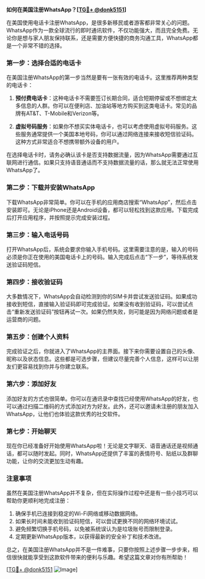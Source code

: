 **如何在美国注册WhatsApp？[[TG💪+ @donk5151](https://t.me/s/donk5151)]**

在美国使用电话卡注册WhatsApp，是很多新移民或者游客都非常关心的问题。WhatsApp作为一款全球流行的即时通讯软件，不仅功能强大，而且完全免费。无论你是想与家人朋友保持联系，还是需要方便快捷的商务沟通工具，WhatsApp都是一个非常不错的选择。

### **第一步：选择合适的电话卡**

在美国注册WhatsApp的第一步当然是要有一张有效的电话卡。这里推荐两种类型的电话卡：

1. **预付费电话卡**：这种电话卡不需要签订长期合同，适合短期停留或不想绑定太多信息的人群。你可以在便利店、加油站等地方购买到这类电话卡。常见的品牌有AT&T、T-Mobile和Verizon等。
   
2. **虚拟号码服务**：如果你不想买实体电话卡，也可以考虑使用虚拟号码服务。这些服务通常提供一个美国本地号码，你可以通过网络连接来接收短信验证码。这种方式非常适合不想携带额外设备的用户。

在选择电话卡时，请务必确认该卡是否支持数据流量，因为WhatsApp需要通过互联网进行通信。如果只支持语音通话而不支持数据流量的话，那么就无法正常使用WhatsApp了。

### **第二步：下载并安装WhatsApp**

下载WhatsApp非常简单。你可以在手机的应用商店搜索“WhatsApp”，然后点击安装即可。无论是iPhone还是Android设备，都可以轻松找到这款应用。下载完成后打开应用程序，并按照提示完成安装过程。

### **第三步：输入电话号码**

打开WhatsApp后，系统会要求你输入手机号码。这里需要注意的是，输入的号码必须是你正在使用的美国电话卡上的号码。输入完成后点击“下一步”，等待系统发送验证码短信。

### **第四步：接收验证码**

大多数情况下，WhatsApp会自动检测到你的SIM卡并尝试发送验证码。如果成功接收到短信，直接输入验证码即可完成验证。如果没有收到验证码，可以尝试点击“重新发送验证码”按钮再试一次。如果仍然失败，则可能是因为网络问题或者是运营商的问题。

### **第五步：创建个人资料**

完成验证之后，你就进入了WhatsApp的主界面。接下来你需要设置自己的头像、昵称以及状态信息。这些都是可选步骤，但建议尽量完善个人信息，这样可以让朋友们更容易找到你并与你建立联系。

### **第六步：添加好友**

添加好友的方式也很简单。你可以在通讯录中查找已经使用WhatsApp的好友，也可以通过扫描二维码的方式添加对方为好友。此外，还可以邀请未注册的朋友加入WhatsApp，让他们也体验这款优秀的社交软件。

### **第七步：开始聊天**

现在你已经准备好开始使用WhatsApp啦！无论是文字聊天、语音通话还是视频通话，都可以随时发起。同时，WhatsApp还提供了丰富的表情符号、贴纸以及群聊功能，让你的交流更加生动有趣。

### **注意事项**

虽然在美国注册WhatsApp并不复杂，但在实际操作过程中还是有一些小技巧可以帮助你更顺利地完成注册：

1. 确保手机已连接到稳定的Wi-Fi网络或移动数据网络。
2. 如果长时间未能收到验证码短信，可以尝试更换不同的网络环境试试。
3. 避免频繁切换手机号码，以免被系统误认为是垃圾账号而限制登录。
4. 定期更新WhatsApp版本，以获得最新的安全补丁和技术改进。

总之，在美国注册WhatsApp并不是一件难事，只要你按照上述步骤一步步来，相信很快就能享受到这款软件带来的便利与乐趣。希望这篇文章对你有所帮助！

[[TG💪+ @donk5151](https://t.me/s/donk5151) ![Image](https://i.postimg.cc/rwNCRYN7/Snipaste-2025-04-30-17-27-05.png)]